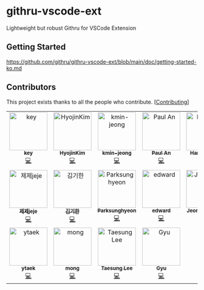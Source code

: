 # githru-vscode-ext

Lightweight but robust Githru for VSCode Extension

## Getting Started

https://github.com/githru/githru-vscode-ext/blob/main/doc/getting-started-ko.md

## Contributors

This project exists thanks to all the people who contribute. [[Contributing](https://github.com/githru/githru-vscode-ext/blob/main/CONTRIBUTING.md)]

<!-- ALL-CONTRIBUTORS-LIST:START - Do not remove or modify this section -->
<!-- prettier-ignore-start -->
<!-- markdownlint-disable -->
<table>
  <tbody>
    <tr>
      <td align="center" valign="top" width="14.28%"><a href="https://github.com/ansrlm"><img src="https://avatars.githubusercontent.com/u/28749913?v=4?s=100" width="100px;" alt="key"/><br /><sub><b>key</b></sub></a><br /><a href="https://github.com/githru/githru-vscode-ext/commits?author=ansrlm" title="Code">💻</a></td>
      <td align="center" valign="top" width="14.28%"><a href="https://velog.io/@gwsyl22"><img src="https://avatars.githubusercontent.com/u/60775453?v=4?s=100" width="100px;" alt="HyojinKim"/><br /><sub><b>HyojinKim</b></sub></a><br /><a href="https://github.com/githru/githru-vscode-ext/commits?author=hy57in" title="Code">💻</a></td>
      <td align="center" valign="top" width="14.28%"><a href="https://github.com/kmin-jeong"><img src="https://avatars.githubusercontent.com/u/53456037?v=4?s=100" width="100px;" alt="kmin-jeong"/><br /><sub><b>kmin-jeong</b></sub></a><br /><a href="https://github.com/githru/githru-vscode-ext/commits?author=kmin-jeong" title="Code">💻</a></td>
      <td align="center" valign="top" width="14.28%"><a href="https://github.com/anpaul0615"><img src="https://avatars.githubusercontent.com/u/8488507?v=4?s=100" width="100px;" alt="Paul An"/><br /><sub><b>Paul An</b></sub></a><br /><a href="https://github.com/githru/githru-vscode-ext/commits?author=anpaul0615" title="Code">💻</a></td>
      <td align="center" valign="top" width="14.28%"><a href="https://github.com/hanseul-lee"><img src="https://avatars.githubusercontent.com/u/69497936?v=4?s=100" width="100px;" alt="Hanseul Lee"/><br /><sub><b>Hanseul Lee</b></sub></a><br /><a href="https://github.com/githru/githru-vscode-ext/commits?author=hanseul-lee" title="Code">💻</a></td>
      <td align="center" valign="top" width="14.28%"><a href="https://github.com/ooooorobo"><img src="https://avatars.githubusercontent.com/u/40057032?v=4?s=100" width="100px;" alt="조예진"/><br /><sub><b>조예진</b></sub></a><br /><a href="https://github.com/githru/githru-vscode-ext/commits?author=ooooorobo" title="Code">💻</a></td>
      <td align="center" valign="top" width="14.28%"><a href="https://velog.io/@0_jin"><img src="https://avatars.githubusercontent.com/u/70205497?v=4?s=100" width="100px;" alt="jin-Pro"/><br /><sub><b>jin-Pro</b></sub></a><br /><a href="https://github.com/githru/githru-vscode-ext/commits?author=jin-Pro" title="Code">💻</a></td>
    </tr>
    <tr>
      <td align="center" valign="top" width="14.28%"><a href="http://dev-jejecrunch.tistory.com/"><img src="https://avatars.githubusercontent.com/u/41473964?v=4?s=100" width="100px;" alt="제제jeje"/><br /><sub><b>제제jeje</b></sub></a><br /><a href="https://github.com/githru/githru-vscode-ext/commits?author=jejecrunch" title="Code">💻</a></td>
      <td align="center" valign="top" width="14.28%"><a href="http://vgihan.github.io"><img src="https://avatars.githubusercontent.com/u/49841765?v=4?s=100" width="100px;" alt="김기한"/><br /><sub><b>김기한</b></sub></a><br /><a href="https://github.com/githru/githru-vscode-ext/commits?author=vgihan" title="Code">💻</a></td>
      <td align="center" valign="top" width="14.28%"><a href="https://pshdev1030.github.io/"><img src="https://avatars.githubusercontent.com/u/79688915?v=4?s=100" width="100px;" alt="Parksunghyeon"/><br /><sub><b>Parksunghyeon</b></sub></a><br /><a href="https://github.com/githru/githru-vscode-ext/commits?author=pshdev1030" title="Code">💻</a></td>
      <td align="center" valign="top" width="14.28%"><a href="https://github.com/wherehows"><img src="https://avatars.githubusercontent.com/u/81841082?v=4?s=100" width="100px;" alt="edward"/><br /><sub><b>edward</b></sub></a><br /><a href="https://github.com/githru/githru-vscode-ext/commits?author=wherehows" title="Code">💻</a></td>
      <td align="center" valign="top" width="14.28%"><a href="https://jeonghye.blog"><img src="https://avatars.githubusercontent.com/u/54584063?v=4?s=100" width="100px;" alt="Jeonghye Choi"/><br /><sub><b>Jeonghye Choi</b></sub></a><br /><a href="https://github.com/githru/githru-vscode-ext/commits?author=jeonghye-choi" title="Code">💻</a></td>
      <td align="center" valign="top" width="14.28%"><a href="https://github.com/taejs"><img src="https://avatars.githubusercontent.com/u/41318449?v=4?s=100" width="100px;" alt="tae"/><br /><sub><b>tae</b></sub></a><br /><a href="https://github.com/githru/githru-vscode-ext/commits?author=taejs" title="Code">💻</a></td>
      <td align="center" valign="top" width="14.28%"><a href="https://velog.io/@blcklamb"><img src="https://avatars.githubusercontent.com/u/92101831?v=4?s=100" width="100px;" alt="Chaejung Kim"/><br /><sub><b>Chaejung Kim</b></sub></a><br /><a href="https://github.com/githru/githru-vscode-ext/commits?author=blcklamb" title="Code">💻</a></td>
    </tr>
    <tr>
      <td align="center" valign="top" width="14.28%"><a href="https://github.com/ytaek"><img src="https://avatars.githubusercontent.com/u/24404665?v=4?s=100" width="100px;" alt="ytaek"/><br /><sub><b>ytaek</b></sub></a><br /><a href="https://github.com/githru/githru-vscode-ext/commits?author=ytaek" title="Code">💻</a></td>
      <td align="center" valign="top" width="14.28%"><a href="https://github.com/momomingzhi"><img src="https://avatars.githubusercontent.com/u/47150127?v=4?s=100" width="100px;" alt="mong"/><br /><sub><b>mong</b></sub></a><br /><a href="https://github.com/githru/githru-vscode-ext/commits?author=momomingzhi" title="Code">💻</a></td>
      <td align="center" valign="top" width="14.28%"><a href="https://www.linkedin.com/in/tae-sung-lee-5ab59a220/"><img src="https://avatars.githubusercontent.com/u/66891085?v=4?s=100" width="100px;" alt="Taesung Lee"/><br /><sub><b>Taesung Lee</b></sub></a><br /><a href="https://github.com/githru/githru-vscode-ext/commits?author=2taesung" title="Code">💻</a></td>
      <td align="center" valign="top" width="14.28%"><a href="https://velog.io/@ghenmaru"><img src="https://avatars.githubusercontent.com/u/63959171?v=4?s=100" width="100px;" alt="Gyu"/><br /><sub><b>Gyu</b></sub></a><br /><a href="https://github.com/githru/githru-vscode-ext/commits?author=rbgksqkr" title="Code">💻</a></td>
    </tr>
  </tbody>
</table>

<!-- markdownlint-restore -->
<!-- prettier-ignore-end -->

<!-- ALL-CONTRIBUTORS-LIST:END -->
